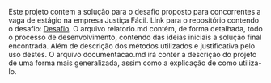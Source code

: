 Este projeto contem a solução para o desafio proposto para concorrentes a vaga de estágio na empresa Justiça Fácil. Link para o repositório contendo o desafio: [Desafio](https://github.com/justica-facil/desafio-estagio).
O arquivo relatorio.md contém, de forma detalhada, todo o processo de desenvolvimento, contendo das ideias iniciais a solução final encontrada. Além de descrição dos métodos utilizados e justificativa pelo uso destes.
O arquivo documentacao.md irá conter a descrição do projeto de uma forma mais generalizada, assim como a explicação de como utiliza-lo.